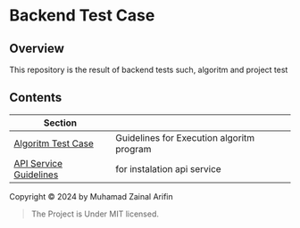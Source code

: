 # Backend Test Case

## Overview

This repository is the result of backend tests such, algoritm and project test

## Contents

| Section                                         |                                           |
| ----------------------------------------------- | ----------------------------------------- |
| [Algoritm Test Case](./algoritms#readme)        | Guidelines for Execution algoritm program |
| [API Service Guidelines](./book-library#readme) | for instalation api service               |

Copyright © 2024 by Muhamad Zainal Arifin

> The Project is Under MIT licensed.
